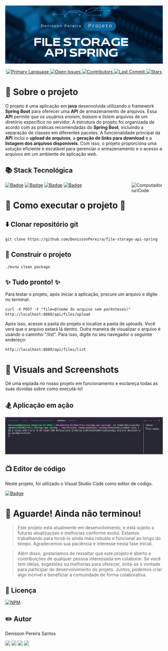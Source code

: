 ![Web 1](./public/images/post.png) 

<p align="center">
  <a href="https://github.com/DenissonPereira/file-storage-api-spring">
    <img src="https://img.shields.io/github/languages/top/DenissonPereira/file-storage-api-spring" alt="Primary Language">
  </a>
  <a href="https://github.com/DenissonPereira/file-storage-api-spring/issues">
    <img src="https://img.shields.io/github/issues-raw/DenissonPereira/file-storage-api-spring" alt="Open Issues">
  </a>
  <a href="https://github.com/DenissonPereira/file-storage-api-spring/graphs/contributors">
    <img src="https://img.shields.io/github/contributors/DenissonPereira/file-storage-api-spring" alt="Contributors">
  </a>
  <a href="https://github.com/DenissonPereira/file-storage-api-spring/commits/main">
    <img src="https://img.shields.io/github/last-commit/DenissonPereira/file-storage-api-spring" alt="Last Commit">
  </a>
  <a href="https://github.com/DenissonPereira/file-storage-api-spring/stargazers">
    <img src="https://img.shields.io/github/stars/DenissonPereira/file-storage-api-spring?style=social" alt="Stars">
  </a>
</p>




# 📑 Sobre o projeto 

O projeto é uma aplicação em **java** desenvolvida utilizando o framework **Spring Boot** para oferecer uma **API** de armazenamento de arquivos. Essa **API** permite que os usuários *enviem*, *baixem* e *listem* arquivos de um diretório específico no servidor. A estrutura do projeto foi organizada de acordo com as práticas recomendadas do **Spring Boot**, incluindo a separação de classes em diferentes pacotes. A funcionalidade principal da **API** inclui o **upload de arquivos**, a **geração de links para download** e a **listagem dos arquivos disponíveis**. Com isso, o projeto proporciona uma solução eficiente e escalável para gerenciar o armazenamento e o acesso a arquivos em um ambiente de aplicação *web*.


## 📚 Stack Tecnológica

<img src="./public/menina.gif" min-width="100px" max-width="100px" width="100px" align="right" alt="Computador iuriCode">

[![Badge](https://img.shields.io/badge/Java-17-%23FFA500?style=flat&logo=openjdk&logoColor=white)](https://www.oracle.com/java/)
[![Badge](https://img.shields.io/badge/Maven-Dependency%20Management-%23C71A36?style=flat&logo=apache%20maven&logoColor=white)](https://maven.apache.org/)
[![Badge](https://img.shields.io/badge/Spring%20Boot-3.2.3-%236DB33F?style=flat&logo=spring&logoColor=white)](https://spring.io/projects/spring-boot)
[![Badge](https://img.shields.io/badge/Spring_Web-2.6.4-%236DB33F?style=flat&logo=spring&logoColor=white)](https://spring.io/projects/spring-framework)


# 🚀 Como executar o projeto 🚀

## ⬇️ Clonar repositório git

```
git clone https://github.com/DenissonPereira/file-storage-api-spring
```

## 👷 Construir o projeto

```
./mvnw clean package
```

## ✨ Tudo pronto! ✨

Para testar o projeto, após iniciar a aplicação, procure um arquivo e digite no terminal:

```
curl -X POST -F "file=@(nome do arquivo sem parênteses)" http://localhost:8080/api/files/upload
```

Após isso, acesse a pasta do projeto e localize a pasta de uploads. Você verá que o arquivo estará lá dentro. Outra maneira de visualizar o arquivo é usando o caminho "/list". Para isso, digite no seu navegador o seguinte endereço:

```
http://localhost:8080/api/files/list
```

# 📸 Visuals and Screenshots

Dê uma espiada no nosso projeto em funcionamento e esclareça todas as suas dúvidas sobre como executá-lo!

## 🏂 Aplicação em ação
![Web 1](./public/images//upload.gif) 

## 📺 Editor de código

Neste projeto, foi utilizado o Visual Studio Code como editor de código.

[![Badge](https://img.shields.io/badge/VSCode-1.65.0-%23007ACC?style=flat&logo=visual-studio-code&logoColor=white)](https://code.visualstudio.com/)


# 🚨 Aguarde! Ainda não terminou!

>Este projeto está atualmente em desenvolvimento, e está sujeito a futuras atualizações e melhorias conforme evolui. Estamos trabalhando para torná-lo ainda mais robusto e funcional ao longo do tempo. Agradecemos sua paciência e interesse nesta fase inicial.

>Além disso, gostaríamos de ressaltar que este projeto é aberto a contribuições de qualquer pessoa interessada em colaborar. Se você tem ideias, sugestões ou melhorias para oferecer, sinta-se à vontade para participar do desenvolvimento do projeto. Juntos, podemos criar algo incrível e beneficiar a comunidade de forma colaborativa.

## 📜 Licença

[![NPM](https://img.shields.io/npm/l/react)](https://github.com/DenissonPereira/file-storage-api-spring/blob/main/LICENSE) 

## ✏️ Autor 

Denisson Pereira Santos

<div> 
<a href="https://www.linkedin.com/in/denisson-pereira" target="_blank"><img src="https://img.shields.io/badge/-LinkedIn-%230077B5?style=for-the-badge&logo=linkedin&logoColor=white"  target="_blank"></a> 
<a href="https://denissonpereira.com" target="_blank"><img src="https://img.shields.io/badge/Meu%20Site-%2333cc33?style=for-the-badge&logo=fontawesome&logoColor=white&logoWidth=15&labelColor=black"  target="_blank"></a> 
<a href="https://github.com/DenissonPereira" target="_blank"><img src="https://img.shields.io/badge/GitHub-%23181717?style=for-the-badge&logo=github&logoColor=white&logoWidth=15&labelColor=black"  target="_blank"></a> 
<a href="https://www.instagram.com/denisson_pereira1?igshid=OGQ5ZDc2ODk2ZA%3D%3D&utm_source=qr" target="_blank"><img src="https://img.shields.io/badge/-Instagram-%23E4405F?style=for-the-badge&logo=instagram&logoColor=white"></a>
</div>&nbsp;&nbsp;